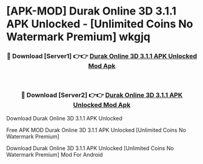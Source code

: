 # [APK-MOD] Durak Online 3D 3.1.1 APK Unlocked - [Unlimited Coins No Watermark Premium] wkgjq



<div align="center">
<h3>🔴 Download [Server1] 👉👉 <a href="https://momento.my/?title=Durak_Online_3D_3.1.1_APK_Unlocked">Durak Online 3D 3.1.1 APK Unlocked Mod Apk</a></h3><br>

<h3>🔴 Download [Server2] 👉👉 <a href="https://momento.my/?title=Durak_Online_3D_3.1.1_APK_Unlocked">Durak Online 3D 3.1.1 APK Unlocked Mod Apk</a></h3>
</div>



Download Durak Online 3D 3.1.1 APK Unlocked 

Free APK MOD Durak Online 3D 3.1.1 APK Unlocked [Unlimited Coins No Watermark Premium]

Download Durak Online 3D 3.1.1 APK Unlocked [Unlimited Coins No Watermark Premium] Mod For Android

